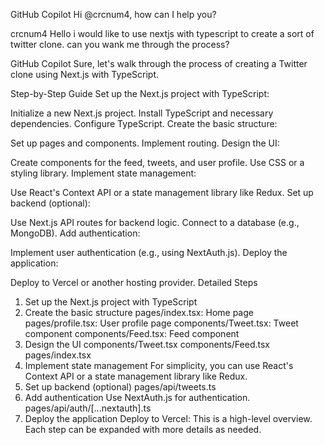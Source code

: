 GitHub Copilot
Hi @crcnum4, how can I help you?

crcnum4
Hello i would like to use nextjs with typescript to create a sort of twitter clone. can you wank me through the process?

GitHub Copilot
Sure, let's walk through the process of creating a Twitter clone using Next.js with TypeScript.

Step-by-Step Guide
Set up the Next.js project with TypeScript:

Initialize a new Next.js project.
Install TypeScript and necessary dependencies.
Configure TypeScript.
Create the basic structure:

Set up pages and components.
Implement routing.
Design the UI:

Create components for the feed, tweets, and user profile.
Use CSS or a styling library.
Implement state management:

Use React's Context API or a state management library like Redux.
Set up backend (optional):

Use Next.js API routes for backend logic.
Connect to a database (e.g., MongoDB).
Add authentication:

Implement user authentication (e.g., using NextAuth.js).
Deploy the application:

Deploy to Vercel or another hosting provider.
Detailed Steps
1. Set up the Next.js project with TypeScript
2. Create the basic structure
pages/index.tsx: Home page
pages/profile.tsx: User profile page
components/Tweet.tsx: Tweet component
components/Feed.tsx: Feed component
3. Design the UI
components/Tweet.tsx
components/Feed.tsx
pages/index.tsx
4. Implement state management
For simplicity, you can use React's Context API or a state management library like Redux.
5. Set up backend (optional)
pages/api/tweets.ts
6. Add authentication
Use NextAuth.js for authentication.
pages/api/auth/[...nextauth].ts
7. Deploy the application
Deploy to Vercel:
This is a high-level overview. Each step can be expanded with more details as needed.
